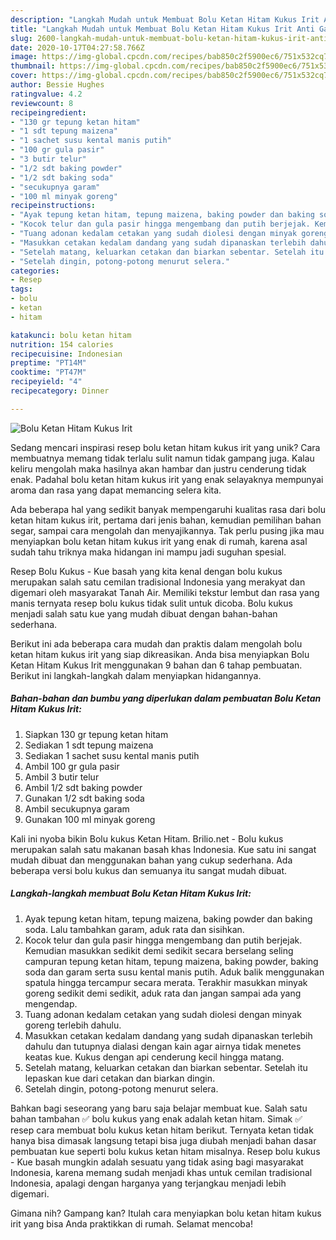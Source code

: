 ```yaml
---
description: "Langkah Mudah untuk Membuat Bolu Ketan Hitam Kukus Irit Anti Gagal"
title: "Langkah Mudah untuk Membuat Bolu Ketan Hitam Kukus Irit Anti Gagal"
slug: 2600-langkah-mudah-untuk-membuat-bolu-ketan-hitam-kukus-irit-anti-gagal
date: 2020-10-17T04:27:58.766Z
image: https://img-global.cpcdn.com/recipes/bab850c2f5900ec6/751x532cq70/bolu-ketan-hitam-kukus-irit-foto-resep-utama.jpg
thumbnail: https://img-global.cpcdn.com/recipes/bab850c2f5900ec6/751x532cq70/bolu-ketan-hitam-kukus-irit-foto-resep-utama.jpg
cover: https://img-global.cpcdn.com/recipes/bab850c2f5900ec6/751x532cq70/bolu-ketan-hitam-kukus-irit-foto-resep-utama.jpg
author: Bessie Hughes
ratingvalue: 4.2
reviewcount: 8
recipeingredient:
- "130 gr tepung ketan hitam"
- "1 sdt tepung maizena"
- "1 sachet susu kental manis putih"
- "100 gr gula pasir"
- "3 butir telur"
- "1/2 sdt baking powder"
- "1/2 sdt baking soda"
- "secukupnya garam"
- "100 ml minyak goreng"
recipeinstructions:
- "Ayak tepung ketan hitam, tepung maizena, baking powder dan baking soda. Lalu tambahkan garam, aduk rata dan sisihkan."
- "Kocok telur dan gula pasir hingga mengembang dan putih berjejak. Kemudian masukkan sedikit demi sedikit secara berselang seling campuran tepung ketan hitam, tepung maizena, baking powder, baking soda dan garam serta susu kental manis putih. Aduk balik menggunakan spatula hingga tercampur secara merata. Terakhir masukkan minyak goreng sedikit demi sedikit, aduk rata dan jangan sampai ada yang mengendap."
- "Tuang adonan kedalam cetakan yang sudah diolesi dengan minyak goreng terlebih dahulu."
- "Masukkan cetakan kedalam dandang yang sudah dipanaskan terlebih dahulu dan tutupnya dialasi dengan kain agar airnya tidak menetes keatas kue. Kukus dengan api cenderung kecil hingga matang."
- "Setelah matang, keluarkan cetakan dan biarkan sebentar. Setelah itu lepaskan kue dari cetakan dan biarkan dingin."
- "Setelah dingin, potong-potong menurut selera."
categories:
- Resep
tags:
- bolu
- ketan
- hitam

katakunci: bolu ketan hitam 
nutrition: 154 calories
recipecuisine: Indonesian
preptime: "PT14M"
cooktime: "PT47M"
recipeyield: "4"
recipecategory: Dinner

---
```



![Bolu Ketan Hitam Kukus Irit](https://img-global.cpcdn.com/recipes/bab850c2f5900ec6/751x532cq70/bolu-ketan-hitam-kukus-irit-foto-resep-utama.jpg)

Sedang mencari inspirasi resep bolu ketan hitam kukus irit yang unik? Cara membuatnya memang tidak terlalu sulit namun tidak gampang juga. Kalau keliru mengolah maka hasilnya akan hambar dan justru cenderung tidak enak. Padahal bolu ketan hitam kukus irit yang enak selayaknya mempunyai aroma dan rasa yang dapat memancing selera kita.

Ada beberapa hal yang sedikit banyak mempengaruhi kualitas rasa dari bolu ketan hitam kukus irit, pertama dari jenis bahan, kemudian pemilihan bahan segar, sampai cara mengolah dan menyajikannya. Tak perlu pusing jika mau menyiapkan bolu ketan hitam kukus irit yang enak di rumah, karena asal sudah tahu triknya maka hidangan ini mampu jadi suguhan spesial.

Resep Bolu Kukus - Kue basah yang kita kenal dengan bolu kukus merupakan salah satu cemilan tradisional Indonesia yang merakyat dan digemari oleh masyarakat Tanah Air. Memiliki tekstur lembut dan rasa yang manis ternyata resep bolu kukus tidak sulit untuk dicoba. Bolu kukus menjadi salah satu kue yang mudah dibuat dengan bahan-bahan sederhana.


Berikut ini ada beberapa cara mudah dan praktis dalam mengolah bolu ketan hitam kukus irit yang siap dikreasikan. Anda bisa menyiapkan Bolu Ketan Hitam Kukus Irit menggunakan 9 bahan dan 6 tahap pembuatan. Berikut ini langkah-langkah dalam menyiapkan hidangannya.

<!--inarticleads1-->

##### Bahan-bahan dan bumbu yang diperlukan dalam pembuatan Bolu Ketan Hitam Kukus Irit:

1. Siapkan 130 gr tepung ketan hitam
1. Sediakan 1 sdt tepung maizena
1. Sediakan 1 sachet susu kental manis putih
1. Ambil 100 gr gula pasir
1. Ambil 3 butir telur
1. Ambil 1/2 sdt baking powder
1. Gunakan 1/2 sdt baking soda
1. Ambil secukupnya garam
1. Gunakan 100 ml minyak goreng


Kali ini nyoba bikin Bolu kukus Ketan Hitam. Brilio.net - Bolu kukus merupakan salah satu makanan basah khas Indonesia. Kue satu ini sangat mudah dibuat dan menggunakan bahan yang cukup sederhana. Ada beberapa versi bolu kukus dan semuanya itu sangat mudah dibuat. 

<!--inarticleads2-->

##### Langkah-langkah membuat Bolu Ketan Hitam Kukus Irit:

1. Ayak tepung ketan hitam, tepung maizena, baking powder dan baking soda. Lalu tambahkan garam, aduk rata dan sisihkan.
1. Kocok telur dan gula pasir hingga mengembang dan putih berjejak. Kemudian masukkan sedikit demi sedikit secara berselang seling campuran tepung ketan hitam, tepung maizena, baking powder, baking soda dan garam serta susu kental manis putih. Aduk balik menggunakan spatula hingga tercampur secara merata. Terakhir masukkan minyak goreng sedikit demi sedikit, aduk rata dan jangan sampai ada yang mengendap.
1. Tuang adonan kedalam cetakan yang sudah diolesi dengan minyak goreng terlebih dahulu.
1. Masukkan cetakan kedalam dandang yang sudah dipanaskan terlebih dahulu dan tutupnya dialasi dengan kain agar airnya tidak menetes keatas kue. Kukus dengan api cenderung kecil hingga matang.
1. Setelah matang, keluarkan cetakan dan biarkan sebentar. Setelah itu lepaskan kue dari cetakan dan biarkan dingin.
1. Setelah dingin, potong-potong menurut selera.


Bahkan bagi seseorang yang baru saja belajar membuat kue. Salah satu bahan tambahan ✅ bolu kukus yang enak adalah ketan hitam. Simak ✅ resep cara membuat bolu kukus ketan hitam berikut. Ternyata ketan tidak hanya bisa dimasak langsung tetapi bisa juga diubah menjadi bahan dasar pembuatan kue seperti bolu kukus ketan hitam misalnya. Resep bolu kukus - Kue basah mungkin adalah sesuatu yang tidak asing bagi masyarakat Indonesia, karena memang sudah menjadi khas untuk cemilan tradisional Indonesia, apalagi dengan harganya yang terjangkau menjadi lebih digemari. 

Gimana nih? Gampang kan? Itulah cara menyiapkan bolu ketan hitam kukus irit yang bisa Anda praktikkan di rumah. Selamat mencoba!
